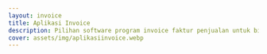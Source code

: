 ```yaml
---
layout: invoice
title: Aplikasi Invoice
description: Pilihan software program invoice faktur penjualan untuk bisnis usaha dan perusahaan.
cover: assets/img/aplikasiinvoice.webp
---
```

